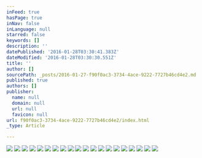 ```yaml
---
inFeed: true
hasPage: true
inNav: false
inLanguage: null
starred: false
keywords: []
description: ''
datePublished: '2016-01-28T03:30:41.383Z'
dateModified: '2016-01-28T03:30:30.551Z'
title: ''
author: []
sourcePath: _posts/2016-01-27-f90f0ac3-3734-4ace-9222-7727b46cd4e2.md
published: true
authors: []
publisher:
  name: null
  domain: null
  url: null
  favicon: null
url: f90f0ac3-3734-4ace-9222-7727b46cd4e2/index.html
_type: Article

---
```

![](https://the-grid-user-content.s3-us-west-2.amazonaws.com/b8fb8889-01f0-4121-93d5-7a828e42b47d.jpg)
![](https://the-grid-user-content.s3-us-west-2.amazonaws.com/d6011c31-5dc9-46d0-bd26-fe3c3f0b42a7.jpg)
![](https://the-grid-user-content.s3-us-west-2.amazonaws.com/8ae70e9e-9bf0-4e54-a6e5-3d671e87d54c.jpg)
![](https://the-grid-user-content.s3-us-west-2.amazonaws.com/0dbab46e-dd96-4d7c-a716-1d00fa6f653a.jpg)
![](https://the-grid-user-content.s3-us-west-2.amazonaws.com/5f8b9965-9de0-43a2-89e0-576fe39d6f53.jpg)
![](https://the-grid-user-content.s3-us-west-2.amazonaws.com/66a1cf82-b080-4759-829b-947da27f3f69.jpg)
![](https://the-grid-user-content.s3-us-west-2.amazonaws.com/a8182557-9558-4fcb-8328-d4c9e2bb1411.gif)
![](https://the-grid-user-content.s3-us-west-2.amazonaws.com/0b70aca8-758e-45eb-a856-95a47db8edc2.jpg)
![](https://the-grid-user-content.s3-us-west-2.amazonaws.com/aae98735-6e85-4d07-b901-c2d06bdbde02.jpg)
![](https://the-grid-user-content.s3-us-west-2.amazonaws.com/39323ebf-e648-4778-a464-d45b553e8662.jpg)
![](https://the-grid-user-content.s3-us-west-2.amazonaws.com/435a92a3-17da-49ad-82ef-cf0972eb283a.jpg)
![](https://the-grid-user-content.s3-us-west-2.amazonaws.com/0a1e5c5d-28d1-48bb-9856-4e5020177676.jpg)
![](https://the-grid-user-content.s3-us-west-2.amazonaws.com/d8f99178-b747-4a33-93c2-a60391ae6e4a.jpg)
![](https://the-grid-user-content.s3-us-west-2.amazonaws.com/d37794a0-c582-4c8f-96b7-ff8c211fe3d7.jpg)
![](https://the-grid-user-content.s3-us-west-2.amazonaws.com/41d2e7ef-31fa-4817-ad4d-aeadd4909df5.jpg)
![](https://the-grid-user-content.s3-us-west-2.amazonaws.com/2ea1dee3-1757-4330-82f0-c90ead810130.jpg)
![](https://the-grid-user-content.s3-us-west-2.amazonaws.com/1ccda916-5a27-4c26-87e2-6c212ed19ea4.jpg)
![](https://the-grid-user-content.s3-us-west-2.amazonaws.com/c50a0f06-65e0-4e35-8769-aa95067cf5ee.jpg)
![](https://the-grid-user-content.s3-us-west-2.amazonaws.com/cb21159d-5ded-43dd-97d1-bb66234e6618.jpg)
![](https://the-grid-user-content.s3-us-west-2.amazonaws.com/a6c68a8b-ac76-4855-bbf9-3780993e6e87.jpg)